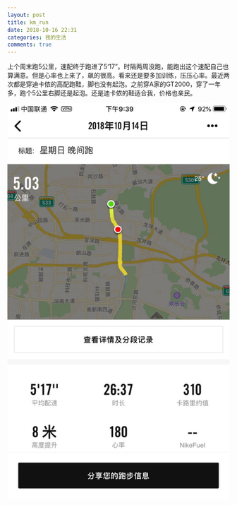 ```yaml
---
layout: post
title: km_run
date: 2018-10-16 22:31
categories: 我的生活
comments: true
---
```


上个周末跑5公里，速配终于跑进了5‘17”。时隔两周没跑，能跑出这个速配自己也算满意。但是心率也上来了，飙的很高。看来还是要多加训练，压压心率。最近两次都是穿迪卡侬的高配跑鞋，脚也没有起泡。之前穿A家的GT2000，穿了一年多，跑个5公里右脚还是起泡。还是迪卡侬的鞋适合我，价格也亲民。

![](/assets/20181016/5km_run.jpeg)